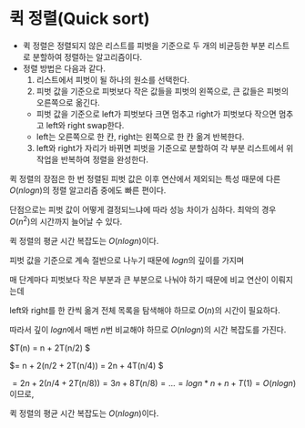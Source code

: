 # 퀵 정렬(Quick sort)

- 퀵 정렬은 정렬되지 않은 리스트를 피벗을 기준으로 두 개의 비균등한 부분 리스트로 분할하여 정렬하는 알고리즘이다.
- 정렬 방법은 다음과 같다.
  1. 리스트에서 피벗이 될 하나의 원소를 선택한다.
  2. 피벗 값을 기준으로 피벗보다 작은 값들을 피벗의 왼쪽으로, 큰 값들은 피벗의 오른쪽으로 옮긴다.
    - 피벗 값을 기준으로 left가 피벗보다 크면 멈추고 right가 피벗보다 작으면 멈추고 left와 right swap한다.
    - left는 오른쪽으로 한 칸, right는 왼쪽으로 한 칸 옮겨 반복한다. 
  3. left와 right가 자리가 바뀌면 피벗을 기준으로 분할하여 각 부분 리스트에서 위 작업을 반복하여 정렬을 완성한다.

퀵 정렬의 장점은 한 번 정렬된 피벗 값은 이후 연산에서 제외되는 특성 때문에 다른 $O(nlogn)$의 정렬 알고리즘 중에도 빠른 편이다.

단점으로는 피벗 값이 어떻게 결정되느냐에 따라 성능 차이가 심하다. 최악의 경우 $O(n^2)$의 시간까지 늘어날 수 있다.

퀵 정렬의 평균 시간 복잡도는 $O(nlogn)$이다.

피벗 값을 기준으로 계속 절반으로 나누기 때문에 $logn$의 깊이를 가지며

매 단계마다 피벗보다 작은 부분과 큰 부분으로 나눠야 하기 때문에 비교 연산이 이뤄지는데

left와 right를 한 칸씩 옮겨 전체 목록을 탐색해야 하므로 $O(n)$의 시간이 필요하다.

따라서 깊이 $logn$에서 매번 $n$번 비교해야 하므로 $O(nlogn)$의 시간 복잡도를 가진다.

$T(n) = n + 2T(n/2)  $

$= n + 2(n/2 + 2T(n/4))  = 2n + 4T(n/4)  $

$= 2n + 2(n/4 + 2T(n/8))  = 3n + 8T(n/8)  =  ...  = logn * n + n + T(1)  = O(nlogn)$ 이므로,

 퀵 정렬의 평균 시간 복잡도는 $O(nlogn)$이다.
